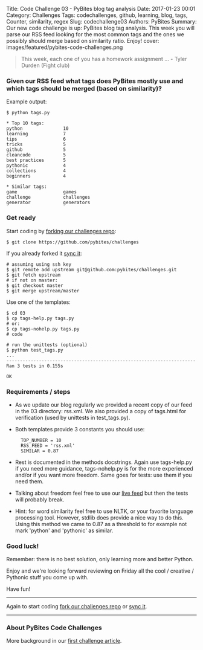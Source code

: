 Title: Code Challenge 03 - PyBites blog tag analysis
Date: 2017-01-23 00:01
Category: Challenges
Tags: codechallenges, github, learning, blog, tags, Counter, similarity, regex
Slug: codechallenge03
Authors: PyBites
Summary: Our new code challenge is up: PyBites blog tag analysis. This week you will parse our RSS feed looking for the most common tags and the ones we possibly should merge based on similarity ratio. Enjoy!
cover: images/featured/pybites-code-challenges.png

> This week, each one of you has a homework assignment ... - Tyler Durden (Fight club)

### Given our RSS feed what tags does PyBites mostly use and which tags should be merged (based on similarity)?

Example output: 

	$ python tags.py

	* Top 10 tags:
	python               10
	learning             7
	tips                 6
	tricks               5
	github               5
	cleancode            5
	best practices       5
	pythonic             4
	collections          4
	beginners            4

	* Similar tags:
	game                 games
	challenge            challenges
	generator            generators

### Get ready

Start coding by [forking our challenges repo](https://github.com/pybites/challenges):

	$ git clone https://github.com/pybites/challenges
	
If you already forked it [sync it](https://help.github.com/articles/syncing-a-fork/):

	# assuming using ssh key
	$ git remote add upstream git@github.com:pybites/challenges.git 
	$ git fetch upstream
	# if not on master: 
	$ git checkout master 
	$ git merge upstream/master

Use one of the templates:

	$ cd 03
	$ cp tags-help.py tags.py
	# or:
	$ cp tags-nohelp.py tags.py
	# code

	# run the unittests (optional)
	$ python test_tags.py
	...
	----------------------------------------------------------------------
	Ran 3 tests in 0.155s

	OK


### Requirements / steps

* As we update our blog regularly we provided a recent copy of our feed in the 03 directory: rss.xml. We also provided a copy of tags.html for verification (used by unittests in test_tags.py).

* Both templates provide 3 constants you should use: 

		TOP_NUMBER = 10
		RSS_FEED = 'rss.xml'
		SIMILAR = 0.87

* Rest is documented in the methods docstrings. Again use tags-help.py if you need more guidance, tags-nohelp.py is for the more experienced and/or if you want more freedom. Same goes for tests: use them if you need them.

* Talking about freedom feel free to use our [live feed](http://pybit.es/feeds/all.rss.xml) but then the tests will probably break.

* Hint: for word similarity feel free to use NLTK, or your favorite language processing tool. However, stdlib does provide a nice way to do this. Using this method we came to 0.87 as a threshold to for example not mark 'python' and 'pythonic' as similar. 

### Good luck!

Remember: there is no best solution, only learning more and better Python.

Enjoy and we're looking forward reviewing on Friday all the cool / creative / Pythonic stuff you come up with.

Have fun!

---

Again to start coding [fork our challenges repo](https://github.com/pybites/challenges) or [sync it](https://help.github.com/articles/syncing-a-fork/).

---

### About PyBites Code Challenges

More background in our [first challenge article](http://pybit.es/codechallenge01.html).
